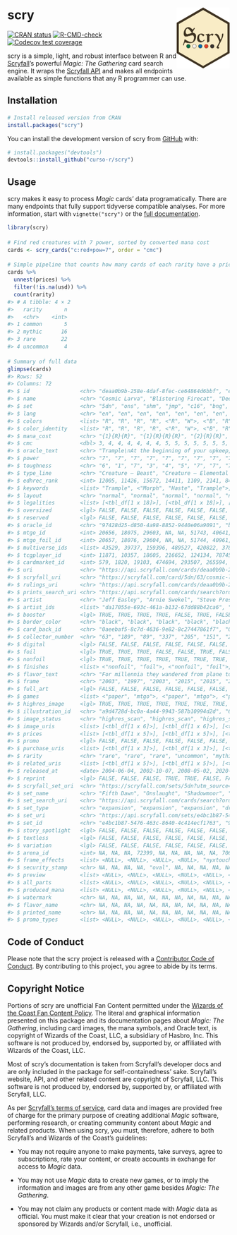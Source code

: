 
<!-- README.md is generated from README.Rmd. Please edit that file -->

# scry <a href="https://curso-r.github.io/scry/"><img src="man/figures/logo.png" align="right" height="138" /></a>

<!-- badges: start -->

[![CRAN
status](https://www.r-pkg.org/badges/version/scry)](https://CRAN.R-project.org/package=scry)
[![R-CMD-check](https://github.com/curso-r/scry/workflows/R-CMD-check/badge.svg)](https://github.com/curso-r/scry/actions)
[![Codecov test
coverage](https://codecov.io/gh/curso-r/scry/branch/main/graph/badge.svg)](https://app.codecov.io/gh/curso-r/scry?branch=main)
<!-- badges: end -->

scry is a simple, light, and robust interface between R and
[Scryfall](https://scryfall.com/)’s powerful *Magic: The Gathering* card
search engine. It wraps the [Scryfall
API](https://scryfall.com/docs/api) and makes all endpoints available as
simple functions that any R programmer can use.

## Installation

``` r
# Install released version from CRAN
install.packages("scry")
```

You can install the development version of scry from
[GitHub](https://github.com/) with:

``` r
# install.packages("devtools")
devtools::install_github("curso-r/scry")
```

## Usage

scry makes it easy to process *Magic* cards’ data programatically. There
are many endpoints that fully support tidyverse compatible analyses. For
more information, start with `vignette("scry")` or the [full
documentation](https://curso-r.github.io/scry/).

``` r
library(scry)

# Find red creatures with 7 power, sorted by converted mana cost
cards <- scry_cards("c:red+pow=7", order = "cmc")

# Simple pipeline that counts how many cards of each rarity have a price
cards %>%
  unnest(prices) %>%
  filter(!is.na(usd)) %>%
  count(rarity)
#> # A tibble: 4 × 2
#>   rarity       n
#>   <chr>    <int>
#> 1 common       5
#> 2 mythic      16
#> 3 rare        22
#> 4 uncommon     4

# Summary of full data
glimpse(cards)
#> Rows: 52
#> Columns: 72
#> $ id                <chr> "deaa0b9b-258e-4daf-8fec-ce64864d6bbf", "e0d…
#> $ name              <chr> "Cosmic Larva", "Blistering Firecat", "Deep-…
#> $ set               <chr> "5dn", "ons", "shm", "jmp", "c16", "bng", "c…
#> $ lang              <chr> "en", "en", "en", "en", "en", "en", "en", "e…
#> $ colors            <list> "R", "R", "R", "R", <"R", "W">, <"B", "R">,…
#> $ color_identity    <list> "R", "R", "R", "R", <"R", "W">, <"B", "R">,…
#> $ mana_cost         <chr> "{1}{R}{R}", "{1}{R}{R}{R}", "{2}{R}{R}", "{…
#> $ cmc               <dbl> 3, 4, 4, 4, 4, 4, 4, 5, 5, 5, 5, 5, 5, 5, 5,…
#> $ oracle_text       <chr> "Trample\nAt the beginning of your upkeep, s…
#> $ power             <chr> "7", "7", "7", "7", "7", "7", "7", "7", "7",…
#> $ toughness         <chr> "6", "1", "7", "3", "4", "5", "7", "7", "7",…
#> $ type_line         <chr> "Creature — Beast", "Creature — Elemental Ca…
#> $ edhrec_rank       <int> 12005, 11426, 15672, 14411, 1109, 2141, 8418…
#> $ keywords          <list> "Trample", <"Morph", "Haste", "Trample">, <…
#> $ layout            <chr> "normal", "normal", "normal", "normal", "nor…
#> $ legalities        <list> [<tbl_df[1 x 18]>], [<tbl_df[1 x 18]>], [<t…
#> $ oversized         <lgl> FALSE, FALSE, FALSE, FALSE, FALSE, FALSE, FA…
#> $ reserved          <lgl> FALSE, FALSE, FALSE, FALSE, FALSE, FALSE, FA…
#> $ oracle_id         <chr> "97428d25-d850-4a98-8852-9440e06a9091", "b35…
#> $ mtgo_id           <int> 20656, 18075, 29603, NA, NA, 51743, 40641, 3…
#> $ mtgo_foil_id      <int> 20657, 18076, 29604, NA, NA, 51744, 40961, 3…
#> $ multiverse_ids    <list> 43529, 39737, 159396, 489527, 420822, 37852…
#> $ tcgplayer_id      <int> 11871, 10357, 18605, 216652, 124134, 78745, …
#> $ cardmarket_id     <int> 579, 1820, 19103, 474694, 293507, 265594, 24…
#> $ uri               <chr> "https://api.scryfall.com/cards/deaa0b9b-258…
#> $ scryfall_uri      <chr> "https://scryfall.com/card/5dn/63/cosmic-lar…
#> $ rulings_uri       <chr> "https://api.scryfall.com/cards/deaa0b9b-258…
#> $ prints_search_uri <chr> "https://api.scryfall.com/cards/search?order…
#> $ artist            <chr> "Jeff Easley", "Arnie Swekel", "Steve Presco…
#> $ artist_ids        <list> "da17055e-693c-461a-b132-67dd88b42ca6", "af…
#> $ booster           <lgl> TRUE, TRUE, TRUE, TRUE, FALSE, TRUE, FALSE, …
#> $ border_color      <chr> "black", "black", "black", "black", "black",…
#> $ card_back_id      <chr> "0aeebaf5-8c7d-4636-9e82-8c27447861f7", "0ae…
#> $ collector_number  <chr> "63", "189", "89", "337", "205", "151", "221…
#> $ digital           <lgl> FALSE, FALSE, FALSE, FALSE, FALSE, FALSE, FA…
#> $ foil              <lgl> TRUE, TRUE, TRUE, FALSE, FALSE, TRUE, FALSE,…
#> $ nonfoil           <lgl> TRUE, TRUE, TRUE, TRUE, TRUE, TRUE, TRUE, TR…
#> $ finishes          <list> <"nonfoil", "foil">, <"nonfoil", "foil">, <…
#> $ flavor_text       <chr> "For millennia they wandered from plane to p…
#> $ frame             <chr> "2003", "1997", "2003", "2015", "2015", "200…
#> $ full_art          <lgl> FALSE, FALSE, FALSE, FALSE, FALSE, FALSE, FA…
#> $ games             <list> <"paper", "mtgo">, <"paper", "mtgo">, <"pap…
#> $ highres_image     <lgl> TRUE, TRUE, TRUE, TRUE, TRUE, TRUE, TRUE, TR…
#> $ illustration_id   <chr> "a9d4728d-bc0a-4a44-9943-587b10994d2d", "6dd…
#> $ image_status      <chr> "highres_scan", "highres_scan", "highres_sca…
#> $ image_uris        <list> [<tbl_df[1 x 6]>], [<tbl_df[1 x 6]>], [<tbl…
#> $ prices            <list> [<tbl_df[1 x 5]>], [<tbl_df[1 x 5]>], [<tbl…
#> $ promo             <lgl> FALSE, FALSE, FALSE, FALSE, FALSE, FALSE, FA…
#> $ purchase_uris     <list> [<tbl_df[1 x 3]>], [<tbl_df[1 x 3]>], [<tbl…
#> $ rarity            <chr> "rare", "rare", "rare", "uncommon", "mythic"…
#> $ related_uris      <list> [<tbl_df[1 x 5]>], [<tbl_df[1 x 5]>], [<tbl…
#> $ released_at       <date> 2004-06-04, 2002-10-07, 2008-05-02, 2020-07…
#> $ reprint           <lgl> FALSE, FALSE, FALSE, TRUE, TRUE, FALSE, FALS…
#> $ scryfall_set_uri  <chr> "https://scryfall.com/sets/5dn?utm_source=ap…
#> $ set_name          <chr> "Fifth Dawn", "Onslaught", "Shadowmoor", "Ju…
#> $ set_search_uri    <chr> "https://api.scryfall.com/cards/search?order…
#> $ set_type          <chr> "expansion", "expansion", "expansion", "draf…
#> $ set_uri           <chr> "https://api.scryfall.com/sets/e4bc1b87-5476…
#> $ set_id            <chr> "e4bc1b87-5476-463c-8640-4c414ecf1763", "914…
#> $ story_spotlight   <lgl> FALSE, FALSE, FALSE, FALSE, FALSE, FALSE, FA…
#> $ textless          <lgl> FALSE, FALSE, FALSE, FALSE, FALSE, FALSE, FA…
#> $ variation         <lgl> FALSE, FALSE, FALSE, FALSE, FALSE, FALSE, FA…
#> $ arena_id          <int> NA, NA, NA, 72399, NA, NA, NA, NA, NA, 70655…
#> $ frame_effects     <list> <NULL>, <NULL>, <NULL>, <NULL>, "nyxtouched…
#> $ security_stamp    <chr> NA, NA, NA, NA, "oval", NA, NA, NA, NA, NA, …
#> $ preview           <list> <NULL>, <NULL>, <NULL>, <NULL>, <NULL>, <NU…
#> $ all_parts         <list> <NULL>, <NULL>, <NULL>, <NULL>, <NULL>, <NU…
#> $ produced_mana     <list> <NULL>, <NULL>, <NULL>, <NULL>, <NULL>, <NU…
#> $ watermark         <chr> NA, NA, NA, NA, NA, NA, NA, NA, NA, NA, NA, …
#> $ flavor_name       <chr> NA, NA, NA, NA, NA, NA, NA, NA, NA, NA, NA, …
#> $ printed_name      <chr> NA, NA, NA, NA, NA, NA, NA, NA, NA, NA, NA, …
#> $ promo_types       <list> <NULL>, <NULL>, <NULL>, <NULL>, <NULL>, <NU…
```

## Code of Conduct

Please note that the scry project is released with a [Contributor Code
of Conduct](https://curso-r.github.io/scry/CODE_OF_CONDUCT.html). By
contributing to this project, you agree to abide by its terms.

## Copyright Notice

Portions of scry are unofficial Fan Content permitted under the [Wizards
of the Coast Fan Content
Policy](https://company.wizards.com/en/legal/fancontentpolicy). The
literal and graphical information presented on this package and its
documentation pages about *Magic: The Gathering*, including card images,
the mana symbols, and Oracle text, is copyright of Wizards of the Coast,
LLC, a subsidiary of Hasbro, Inc. This software is not produced by,
endorsed by, supported by, or affiliated with Wizards of the Coast, LLC.

Most of scry’s documentation is taken from Scryfall’s developer docs and
are only included in the package for self-containedness’ sake.
Scryfall’s website, API, and other related content are copyright of
Scryfall, LLC. This software is not produced by, endorsed by, supported
by, or affiliated with Scryfall, LLC.

As per [Scryfall’s terms of service](https://scryfall.com/docs/terms),
card data and images are provided free of charge for the primary purpose
of creating additional *Magic* software, performing research, or
creating community content about *Magic* and related products. When
using scry, you must, therefore, adhere to both Scryfall’s and Wizards
of the Coast’s guidelines:

-   You may not require anyone to make payments, take surveys, agree to
    subscriptions, rate your content, or create accounts in exchange for
    access to *Magic* data.

-   You may not use *Magic* data to create new games, or to imply the
    information and images are from any other game besides *Magic: The
    Gathering*.

-   You may not claim any products or content made with *Magic* data as
    official. You must make it clear that your creation is not endorsed
    or sponsored by Wizards and/or Scryfall, i.e., unofficial.
